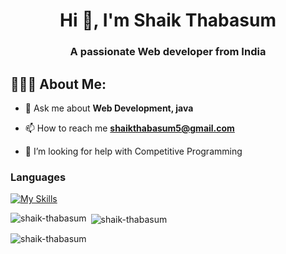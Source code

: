 <h1 align="center">Hi 👋, I'm Shaik Thabasum</h1>
<h3 align="center">A passionate Web developer from India</h3>

## 👨🏻‍💻 About Me:


- 💬 Ask me about **Web Development, java**

- 📫 How to reach me **shaikthabasum5@gmail.com**

- 🤔 I’m looking for help with Competitive Programming

<h3 align="left">Languages</h3>

[![My Skills](https://skillicons.dev/icons?i=c,python,java,javascript,html,css)](https://skillicons.dev)



<p><img align="left" src="https://github-readme-stats.vercel.app/api/top-langs?username=shaik-thabasum&show_icons=true&locale=en&layout=compact" alt="shaik-thabasum" /></p>

<p>&nbsp;<img align="center" src="https://github-readme-stats.vercel.app/api?username=shaik-thabasum&show_icons=true&locale=en" alt="shaik-thabasum" /></p>

<p><img align="center" src="https://github-readme-streak-stats.herokuapp.com/?user=shaik-thabasum&" alt="shaik-thabasum" /></p>


